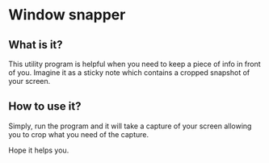 # Window snapper
## What is it?
This utility program is helpful when you need to keep a piece of info in front of you.
Imagine it as a sticky note which contains a cropped snapshot of your screen.

## How to use it?
Simply, run the program and it will take a capture of your screen allowing you to crop what you need of the capture.

Hope it helps you.